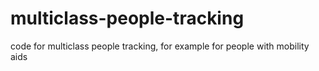 # multiclass-people-tracking
code for multiclass people tracking, for example for people with mobility aids
